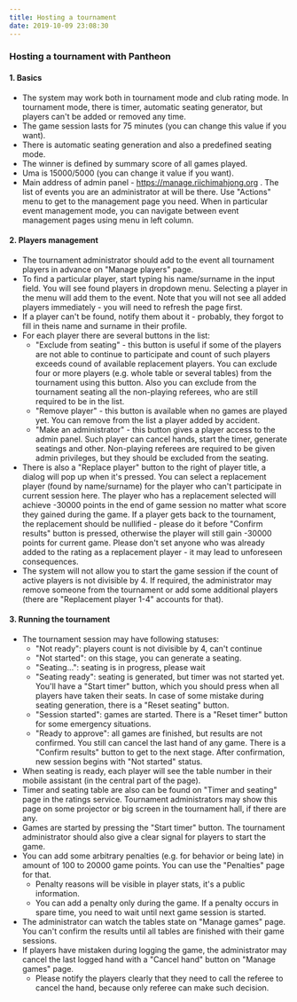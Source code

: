 ```yaml
---
title: Hosting a tournament
date: 2019-10-09 23:08:30
---
```


### Hosting a tournament with Pantheon

#### 1. Basics
- The system may work both in tournament mode and club rating mode. In tournament mode, there is timer, automatic seating generator, but players can't be added or removed any time.
- The game session lasts for 75 minutes (you can change this value if you want).
- There is automatic seating generation and also a predefined seating mode.
- The winner is defined by summary score of all games played.
- Uma is 15000/5000 (you can change it value if you want).
- Main address of admin panel - https://manage.riichimahjong.org . The list of events you are an administrator at will be there. Use "Actions" menu to get to the management page you need. When in particular event management mode, you can navigate between event management pages using menu in left column.

#### 2. Players management
- The tournament administrator should add to the event all tournament players in advance on "Manage players" page.
- To find a particular player, start typing his name/surname in the input field. You will see found players in dropdown menu. Selecting a player in the menu will add them to the event. Note that you will not see all added players immediately - you will need to refresh the page first.
- If a player can't be found, notify them about it - probably, they forgot to fill in theis name and surname in their profile.
- For each player there are several buttons in the list:
  - "Exclude from seating" - this button is useful if some of the players are not able to continue to participate and count of such players exceeds cound of available replacement players. You can exclude four or more players (e.g. whole table or several tables) from the tournament using this button. Also you can exclude from the tournament seating all the non-playing referees, who are still required to be in the list.
  - "Remove player" - this button is available when no games are played yet. You can remove from the list a player added by accident.
  - "Make an administrator" - this button gives a player access to the admin panel. Such player can cancel hands, start the timer, generate seatings and other. Non-playing referees are required to be given admin privileges, but they should be excluded from the seating.
- There is also a "Replace player" button to the right of player title, a dialog will pop up when it's pressed. You can select a replacement player (found by name/surname) for the player who can't participate in current session here. The player who has a replacement selected will achieve -30000 points in the end of game session no matter what score they gained during the game. If a player gets back to the tournament, the replacement should be nullified - please do it before "Confirm results" button is pressed, otherwise the player will still gain -30000 points for current game. Please don't set anyone who was already added to the rating as a replacement player - it may lead to unforeseen consequences.
- The system will not allow you to start the game session if the count of active players is not divisible by 4. If required, the administrator may remove someone from the tournament or add some additional players (there are "Replacement player 1-4" accounts for that).

#### 3. Running the tournament
- The tournament session may have following statuses:
  - "Not ready": players count is not divisible by 4, can't continue
  - "Not started": on this stage, you can generate a seating.
  - "Seating...": seating is in progress, please wait
  - "Seating ready": seating is generated, but timer was not started yet. You'll have a "Start timer" button, which you should press when all players have taken their seats. In case of some mistake during seating generation, there is a "Reset seating" button.
  - "Session started": games are started. There is a "Reset timer" button for some emergency situations.
  - "Ready to approve": all games are finished, but results are not confirmed. You still can cancel the last hand of any game. There is a "Confirm results" button to get to the next stage. After confirmation, new session begins with "Not started" status.
- When seating is ready, each player will see the table number in their mobile assistant (in the central part of the page).
- Timer and seating table are also can be found on "Timer and seating" page in the ratings service. Tournament administrators may show this page on some projector or big screen in the tournament hall, if there are any.
- Games are started by pressing the "Start timer" button. The tournament administrator should also give a clear signal for players to start the game.
- You can add some arbitrary penalties (e.g. for behavior or being late) in amount of 100 to 20000 game points. You can use the "Penalties" page for that.
  - Penalty reasons will be visible in player stats, it's a public information.
  - You can add a penalty only during the game. If a penalty occurs in spare time, you need to wait until next game session is started.
- The administrator can watch the tables state on "Manage games" page. You can't confirm the results until all tables are finished with their game sessions.
- If players have mistaken during logging the game, the administrator may cancel the last logged hand with a "Cancel hand" button on "Manage games" page.
  - Please notify the players clearly that they need to call the referee to cancel the hand, because only referee can make such decision.

